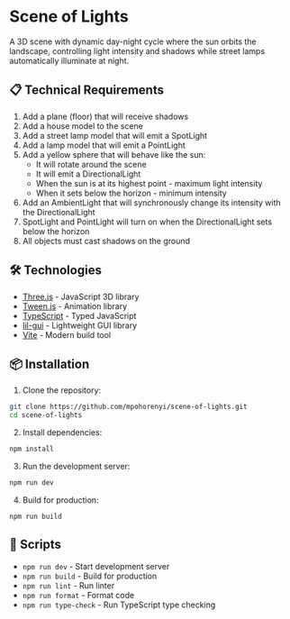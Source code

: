 # Scene of Lights

A 3D scene with dynamic day-night cycle where the sun orbits the landscape, controlling light intensity and shadows while street lamps automatically illuminate at night.

## 📋 Technical Requirements

1. Add a plane (floor) that will receive shadows
2. Add a house model to the scene
3. Add a street lamp model that will emit a SpotLight
4. Add a lamp model that will emit a PointLight
5. Add a yellow sphere that will behave like the sun:
   - It will rotate around the scene
   - It will emit a DirectionalLight
   - When the sun is at its highest point - maximum light intensity
   - When it sets below the horizon - minimum intensity
6. Add an AmbientLight that will synchronously change its intensity with the DirectionalLight
7. SpotLight and PointLight will turn on when the DirectionalLight sets below the horizon
8. All objects must cast shadows on the ground

## 🛠️ Technologies

- [Three.js](https://threejs.org/) - JavaScript 3D library
- [Tween.js](https://github.com/tweenjs/tween.js/) - Animation library
- [TypeScript](https://www.typescriptlang.org/) - Typed JavaScript
- [lil-gui](https://lil-gui.georgealways.com/) - Lightweight GUI library
- [Vite](https://vitejs.dev/) - Modern build tool

## 📦 Installation

1. Clone the repository:
```bash
git clone https://github.com/mpohorenyi/scene-of-lights.git
cd scene-of-lights
```

2. Install dependencies:
```bash
npm install
```

3. Run the development server:
```bash
npm run dev
```

4. Build for production:
```bash
npm run build
```

## 📝 Scripts

- `npm run dev` - Start development server
- `npm run build` - Build for production
- `npm run lint` - Run linter
- `npm run format` - Format code
- `npm run type-check` - Run TypeScript type checking
